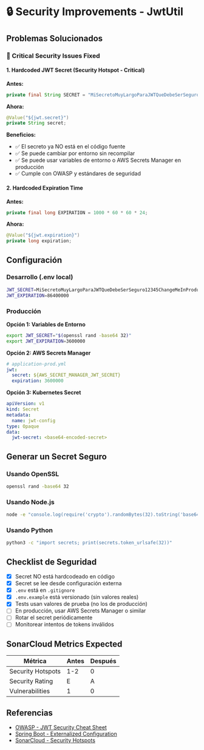 # 🔒 Security Improvements - JwtUtil

## Problemas Solucionados

### 🚨 Critical Security Issues Fixed

#### 1. Hardcoded JWT Secret (Security Hotspot - Critical)
**Antes:**
```java
private final String SECRET = "MiSecretoMuyLargoParaJWTQueDebeSerSeguro12345";
```

**Ahora:**
```java
@Value("${jwt.secret}")
private String secret;
```

**Beneficios:**
- ✅ El secreto ya NO está en el código fuente
- ✅ Se puede cambiar por entorno sin recompilar
- ✅ Se puede usar variables de entorno o AWS Secrets Manager en producción
- ✅ Cumple con OWASP y estándares de seguridad

#### 2. Hardcoded Expiration Time
**Antes:**
```java
private final long EXPIRATION = 1000 * 60 * 60 * 24;
```

**Ahora:**
```java
@Value("${jwt.expiration}")
private long expiration;
```

## Configuración

### Desarrollo (.env local)
```bash
JWT_SECRET=MiSecretoMuyLargoParaJWTQueDebeSerSeguro12345ChangeMeInProduction
JWT_EXPIRATION=86400000
```

### Producción
**Opción 1: Variables de Entorno**
```bash
export JWT_SECRET="$(openssl rand -base64 32)"
export JWT_EXPIRATION=3600000
```

**Opción 2: AWS Secrets Manager**
```yaml
# application-prod.yml
jwt:
  secret: ${AWS_SECRET_MANAGER_JWT_SECRET}
  expiration: 3600000
```

**Opción 3: Kubernetes Secret**
```yaml
apiVersion: v1
kind: Secret
metadata:
  name: jwt-config
type: Opaque
data:
  jwt-secret: <base64-encoded-secret>
```

## Generar un Secret Seguro

### Usando OpenSSL
```bash
openssl rand -base64 32
```

### Usando Node.js
```bash
node -e "console.log(require('crypto').randomBytes(32).toString('base64'))"
```

### Usando Python
```bash
python3 -c "import secrets; print(secrets.token_urlsafe(32))"
```

## Checklist de Seguridad

- [x] Secret NO está hardcodeado en código
- [x] Secret se lee desde configuración externa
- [x] `.env` está en `.gitignore`
- [x] `.env.example` está versionado (sin valores reales)
- [x] Tests usan valores de prueba (no los de producción)
- [ ] En producción, usar AWS Secrets Manager o similar
- [ ] Rotar el secret periódicamente
- [ ] Monitorear intentos de tokens inválidos

## SonarCloud Metrics Expected

| Métrica | Antes | Después |
|---------|-------|---------|
| Security Hotspots | 1-2 | 0 |
| Security Rating | E | A |
| Vulnerabilities | 1 | 0 |

## Referencias

- [OWASP - JWT Security Cheat Sheet](https://cheatsheetseries.owasp.org/cheatsheets/JSON_Web_Token_for_Java_Cheat_Sheet.html)
- [Spring Boot - Externalized Configuration](https://docs.spring.io/spring-boot/docs/current/reference/html/features.html#features.external-config)
- [SonarCloud - Security Hotspots](https://docs.sonarcloud.io/digging-deeper/security-hotspots/)
